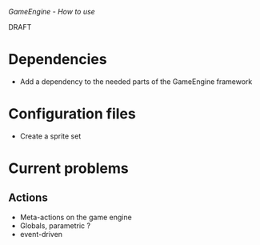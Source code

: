 *GameEngine - How to use*

DRAFT

# Dependencies

* Add a dependency to the needed parts of the GameEngine framework

# Configuration files

* Create a sprite set 

# Current problems
 
## Actions
 
* Meta-actions on the game engine
* Globals, parametric ?
* event-driven
